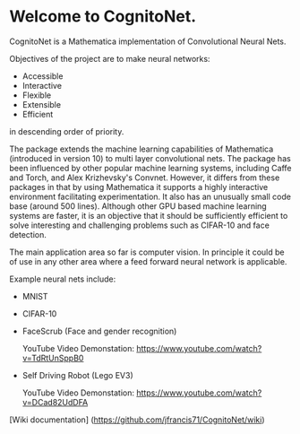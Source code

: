 # Welcome to CognitoNet.

CognitoNet is a Mathematica implementation of Convolutional Neural Nets.

Objectives of the project are to make neural networks:

 - Accessible
 - Interactive
 - Flexible
 - Extensible
 - Efficient

in descending order of priority.

The package extends the machine learning capabilities of Mathematica (introduced in version 10) to multi layer convolutional nets. The package has been influenced by other popular machine learning systems, including Caffe and Torch, and Alex Krizhevsky's Convnet. However, it differs from these packages in that by using Mathematica it supports a highly interactive environment facilitating experimentation. It also has an unusually small code base (around 500 lines). Although other GPU based machine learning systems are faster, it is an objective that it should be sufficiently efficient to solve interesting and challenging problems such as CIFAR-10 and face detection.

The main application area so far is computer vision. In principle it could be of use in any other area where a feed forward neural network is applicable.

Example neural nets include:

 - MNIST
 - CIFAR-10
 - FaceScrub (Face and gender recognition)
 
    YouTube Video Demonstation: <https://www.youtube.com/watch?v=TdRtUnSppB0>
 - Self Driving Robot (Lego EV3)

   YouTube Video Demonstation: <https://www.youtube.com/watch?v=DCad82UdDFA> 


[Wiki documentation] (https://github.com/jfrancis71/CognitoNet/wiki)
